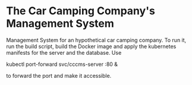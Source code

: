 # The Car Camping Company's Management System

Management System for an hypothetical car camping company. To run it, run the build script, build the Docker image and apply the kubernetes manifests for the server and the database. Use

kubectl port-forward svc/cccms-server <port>:80 &

to forward the port and make it accessible.

